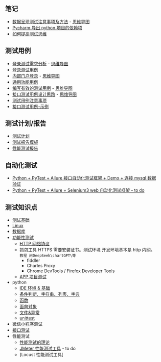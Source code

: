 ## 笔记

- [数据呈现测试注意事项及方法](./Resource/数据呈现测试方法.jpg) - [思维导图](./Resource/数据呈现测试注意事项及方法.xmind)
- [Pycharm 导出 python 项目的依赖项](./笔记/Pycharm导出python项目的依赖项.md)
- [如何提高测试思维](./Resource/如何提高测试思维.jpg)

## 测试用例

- [登录测试需求分析](./Resource/账号登录.png) - [思维导图](./Resource/账号登录.xmind)
- [登录测试用例](./Resource/登录测试用例.xlsx)
- [内部门户登录](./Resource/内部门户登录.jpg) - [思维导图](./Resource/内部门户登录测试用例.xmind)
- [通用功能用例](./Resource/通用功能用例.xlsx)
- [编写有效的测试用例](./Resource/编写有效的测试用例.jpg) - [思维导图](./Resource/编写有效的测试用例.xmind)
- [接口测试用例设计思路](./Resource/接口测试用例设计思路.jpg) - [思维导图](./Resource/接口测试用例设计思路.xmind)
- [测试用例注意事项](./笔记/测试用例注意事项.md)
- [接口测试用例-示例](./Resource/接口测试用例-示例.xlsx)

## 测试计划/报告

- [测试计划](./Resource/系统测试计划.docx)
- [测试报告模板](./Resource/测试报告.doc)
- [性能测试报告](./Resource/性能测试报告.doc)

## 自动化测试

- [Python + PyTest + Allure 接口自动化测试框架 + Demo + 连接 mysql 数据验证](https://github.com/DaisyXuYanRu/system_api_autotest)
- [Python + PyTest + Allure + Selenium3 web 自动化测试框架 - to do](https://github.com/DaisyXuYanRu/system_autotest)

## 测试知识点

- [测试基础](./笔记/测试基础.md)
- [Linux](./笔记/Linux.md)
- [数据库](./笔记/数据库.md)
- [功能性测试](./笔记/功能性测试.md)
  - [HTTP 网络协议](./笔记/HTTP网络协议.md)
  - 抓包工具 HTTPS 需要安装证书。测试环境 开发环境基本是 http 内网。 `教程 问DeepSeek\chartGPT\等`
    - fiddler
    - Charles Proxy
    - ​Chrome DevTools / Firefox Developer Tools
  - [APP 项目测试](./笔记/APP项目测试.md)
- python
  - [IDE 环境 & 基础](./笔记/Python/IDE环境&基础.md)
  - [条件判断、字符串、列表、字典](./笔记/Python/条件判断-字符串-列表-字典.md)
  - [函数](./笔记/Python/函数.md)
  - [面向对象](./笔记/Python/面向对象.md)
  - [文件&异常](./笔记/Python/文件-异常.md)
  - [unittest](./笔记/Python/unittest.md)
- [微信小程序测试](./笔记/微信小程序测试.md)
- [接口测试](./笔记/接口测试.md)
- 性能测试
  - [性能测试的理论](./笔记/性能测试/性能测试的理论.md)
  - [JMeter 性能测试工具](./笔记/性能测试/JMeter.md) - to do
  - [Locust 性能测试工具]
